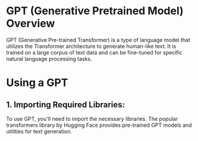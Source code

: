 # GPT (Generative Pretrained Model) Overview

GPT (Generative Pre-trained Transformer) is a type of language model that utilizes the Transformer architecture to generate human-like text. It is trained on a large corpus of text data and can be fine-tuned for specific natural language processing tasks. 

# Using a GPT
## 1. Importing Required Libraries:
To use GPT, you'll need to import the necessary libraries. The popular transformers library by Hugging Face provides pre-trained GPT models and utilities for text generation.
